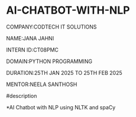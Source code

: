 # AI-CHATBOT-WITH-NLP

COMPANY:CODTECH IT SOLUTIONS

NAME:JANA JAHNI

INTERN ID:CT08PMC

DOMAIN:PYTHON PROGRAMMING

DURATION:25TH JAN 2025 TO 25TH FEB 2025

MENTOR:NEELA SANTHOSH

#description

*AI Chatbot with NLP using NLTK and spaCy

